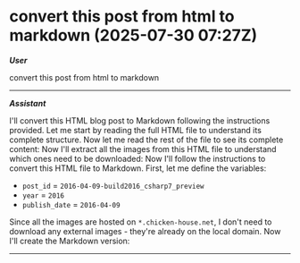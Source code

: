 <!-- Generated by SpecStory -->

# convert this post from html to markdown (2025-07-30 07:27Z)

_**User**_

convert this post from html to markdown

---

_**Assistant**_

I'll convert this HTML blog post to Markdown following the instructions provided. Let me start by reading the full HTML file to understand its complete structure. Now let me read the rest of the file to see its complete content: Now I'll extract all the images from this HTML file to understand which ones need to be downloaded: Now I'll follow the instructions to convert this HTML file to Markdown. First, let me define the variables:

- `post_id` = `2016-04-09-build2016_csharp7_preview`
- `year` = `2016`
- `publish_date` = `2016-04-09`

Since all the images are hosted on `*.chicken-house.net`, I don't need to download any external images - they're already on the local domain. Now I'll create the Markdown version: 

---

